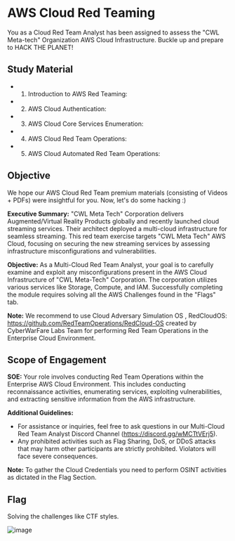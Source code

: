 # AWS Cloud Red Teaming
You as a Cloud Red Team Analyst has been assigned to assess the "CWL Meta-tech" Organization AWS Cloud Infrastructure. Buckle up and prepare to HACK THE PLANET!


## Study Material
+ 1. Introduction to AWS Red Teaming: 
+ 2. AWS Cloud Authentication:
+ 3. AWS Cloud Core Services Enumeration: 
+ 4. AWS Cloud Red Team Operations: 
+ 5. AWS Cloud Automated Red Team Operations: 


## Objective
We hope our AWS Cloud Red Team premium materials (consisting of Videos + PDFs) were insightful for you. Now, let's do some hacking :)

**Executive Summary:**
"CWL Meta Tech" Corporation delivers Augmented/Virtual Reality Products globally and recently launched cloud streaming services. Their architect deployed a multi-cloud infrastructure for seamless streaming. This red team exercise targets "CWL Meta Tech" AWS Cloud, focusing on securing the new streaming services by assessing infrastructure misconfigurations and vulnerabilities.

**Objective:**
As a Multi-Cloud Red Team Analyst, your goal is to carefully examine and exploit any misconfigurations present in the AWS Cloud Infrastructure of "CWL Meta-Tech" Corporation. The corporation utilizes various services like Storage, Compute, and IAM. Successfully completing the module requires solving all the AWS Challenges found in the "Flags" tab.

**Note:**
We recommend to use Cloud Adversary Simulation OS , RedCloudOS: https://github.com/RedTeamOperations/RedCloud-OS created by CyberWarFare Labs Team for performing Red Team Operations in the Enterprise Cloud Environment.


## Scope of Engagement
**SOE:**
Your role involves conducting Red Team Operations within the Enterprise AWS Cloud Environment. This includes conducting reconnaissance activities, enumerating services, exploiting vulnerabilities, and extracting sensitive information from the AWS infrastructure.

**Additional Guidelines:**
+ For assistance or inquiries, feel free to ask questions in our Multi-Cloud Red Team Analyst Discord Channel (https://discord.gg/wMCTtVErj5).
+ Any prohibited activities such as Flag Sharing, DoS, or DDoS attacks that may harm other participants are strictly prohibited. Violators will face severe consequences.

**Note:**
To gather the Cloud Credentials you need to perform OSINT activities as dictated in the Flag Section.


## Flag
Solving the challenges like CTF styles.

![image](https://github.com/h4md153v63n/CloudSec/assets/5091265/e3fe7958-1530-4c00-b214-65e7c5f9d5ea)

